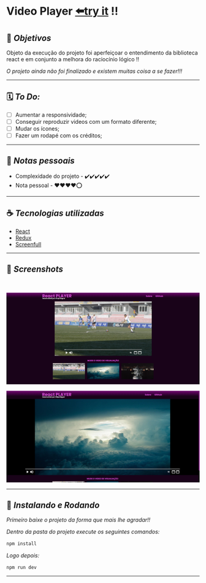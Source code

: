 # **Video Player** [⬅️try it](#) !!

## 🎯 **_Objetivos_**

Objeto da execução do projeto foi aperfeiçoar o entendimento da biblioteca react e em conjunto a melhora do raciocínio lógico !!

_O projeto ainda não foi finalizado e existem muitas coisa a se fazer!!!_

---

## 🗓️ **_To Do:_**

-   [ ] Aumentar a responsividade;
-   [ ] Conseguir reproduzir videos com um formato diferente;
-   [ ] Mudar os ícones;
-   [ ] Fazer um rodapé com os créditos;

---

## 📓 **_Notas pessoais_**

-   Complexidade do projeto - ✔️✔️✔️✔️✔️
-   Nota pessoal - ❤️❤️❤️❤️⭕

---

## ☕ **_Tecnologias utilizadas_**

- [React](https://pt-br.reactjs.org/)
- [Redux](https://redux.js.org/)
-   [Screenfull](https://www.npmjs.com/package/screenfull)

---

## 📸 **_Screenshots_**

<br>

![screenshot1](public/assets/readme_screenshots/image_videoPlayer1.png)

![screenshot2](public/assets/readme_screenshots/image_videoPlayer2.png)

---

## 🚀 **_Instalando e Rodando_** 

_Primeiro baixe o projeto da forma que mais lhe agradar!!_

_Dentro da pasta do projeto execute os seguintes comandos:_

```sh
npm install
```
_Logo depois:_

```sh
npm run dev
```
---
